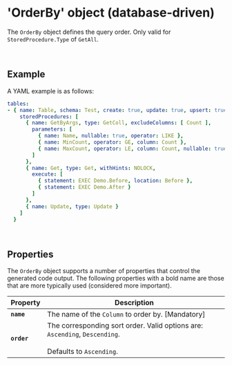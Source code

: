 # 'OrderBy' object (database-driven)

The `OrderBy` object defines the query order. Only valid for `StoredProcedure.Type` of `GetAll`.

<br/>

## Example

A YAML example is as follows:
``` yaml
tables:
- { name: Table, schema: Test, create: true, update: true, upsert: true, delete: true, merge: true, udt: true, getAll: true, getAllOrderBy: [ Name Des ], excludeColumns: [ Other ], permission: TestSec,
    storedProcedures: [
      { name: GetByArgs, type: GetColl, excludeColumns: [ Count ],
        parameters: [
          { name: Name, nullable: true, operator: LIKE },
          { name: MinCount, operator: GE, column: Count },
          { name: MaxCount, operator: LE, column: Count, nullable: true }
        ]
      },
      { name: Get, type: Get, withHints: NOLOCK,
        execute: [
          { statement: EXEC Demo.Before, location: Before },
          { statement: EXEC Demo.After }
        ]
      },
      { name: Update, type: Update }
    ]
  }
```

<br/>

## Properties
The `OrderBy` object supports a number of properties that control the generated code output. The following properties with a bold name are those that are more typically used (considered more important).

Property | Description
-|-
**`name`** | The name of the `Column` to order by. [Mandatory]
**`order`** | The corresponding sort order. Valid options are: `Ascending`, `Descending`.<br/><br/>Defaults to `Ascending`.

